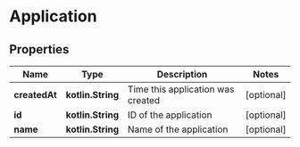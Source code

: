 
# Application

## Properties
Name | Type | Description | Notes
------------ | ------------- | ------------- | -------------
**createdAt** | **kotlin.String** | Time this application was created |  [optional]
**id** | **kotlin.String** | ID of the application |  [optional]
**name** | **kotlin.String** | Name of the application |  [optional]



